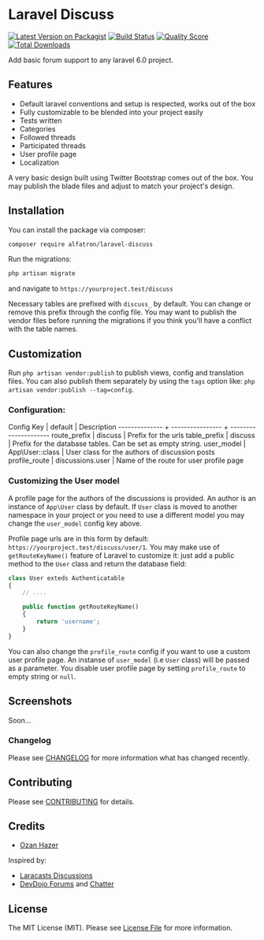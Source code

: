 # Laravel Discuss

[![Latest Version on Packagist](https://img.shields.io/packagist/v/alfatron/discussions.svg?style=flat-square)](https://packagist.org/packages/alfatron/discussions)
[![Build Status](https://img.shields.io/travis/alfatron/discussions/master.svg?style=flat-square)](https://travis-ci.org/alfatron/discussions)
[![Quality Score](https://img.shields.io/scrutinizer/g/alfatron/discussions.svg?style=flat-square)](https://scrutinizer-ci.com/g/alfatron/discussions)
[![Total Downloads](https://img.shields.io/packagist/dt/alfatron/discussions.svg?style=flat-square)](https://packagist.org/packages/alfatron/discussions)

Add basic forum support to any laravel 6.0 project.

## Features

* Default laravel conventions and setup is respected, works out of the box
* Fully customizable to be blended into your project easily
* Tests written
* Categories
* Followed threads
* Participated threads
* User profile page
* Localization

A very basic design built using Twitter Bootstrap comes out of the box. You may publish the
blade files and adjust to match your project's design.


## Installation

You can install the package via composer:

```bash
composer require alfatron/laravel-discuss
```

Run the migrations:

```bash
php artisan migrate
```

and navigate to `https://yourproject.test/discuss`

Necessary tables are prefixed with `discuss_` by default. You can change or remove this
prefix through the config file. You may want to  publish the vendor files before running the
migrations if you think you'll have a conflict with the table names. 

## Customization

Run `php artisan vendor:publish` to publish views, config and translation files. You can also
publish them separately by using the `tags` option like: `php artisan vendor:publish --tag=config`.

### Configuration:

 Config Key    | default          | Description
-------------- + ---------------- + ---------------------
 route_prefix  | discuss          | Prefix for the urls
 table_prefix  | discuss          | Prefix for the database tables. Can be set as empty string.
 user_model    | App\User::class  | User class for the authors of discussion posts
 profile_route | discussions.user | Name of the route for user profile page 
 
### Customizing the User model

A profile page for the authors of the discussions is provided. An author is an instance of
`App\User` class by default. If `User` class is moved to another namespace in your project 
or you need to use a different model you may change the `user_model` config key above.

Profile page urls are in this form by default: `https://yourproject.test/discuss/user/1`.
You may make use of `getRouteKeyName()` feature of Laravel to customize it: just add a 
public method to the `User` class and return the database field:

```php
class User exteds Authenticatable
{
    // ....

    public function getRouteKeyName()
    {
        return 'username';
    }
}
```

You can also change the `profile_route` config if you want to use a custom user profile page.
An instanse of `user_model` (i.e `User` class) will be passed as a parameter. You disable user
profile page by setting `profile_route` to empty string or `null`.

## Screenshots

Soon...


### Changelog

Please see [CHANGELOG](CHANGELOG.md) for more information what has changed recently.

## Contributing

Please see [CONTRIBUTING](CONTRIBUTING.md) for details.


## Credits

- [Ozan Hazer](https://github.com/alfatron)

Inspired by:

- [Laracasts Discussions](https://laracasts.com/discuss)
- [DevDojo Forums](https://devdojo.com/forums) and [Chatter](https://github.com/thedevdojo/chatter)

## License

The MIT License (MIT). Please see [License File](LICENSE.md) for more information.

